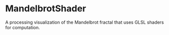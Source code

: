 # MandelbrotShader
A processing visualization of the Mandelbrot fractal that uses GLSL shaders for computation.
